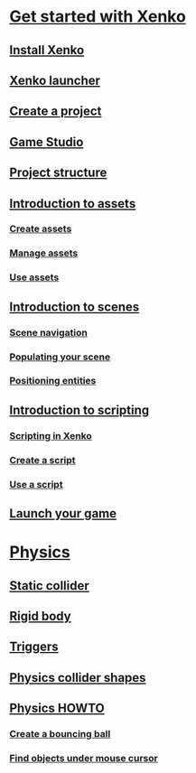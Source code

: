 # [Get started with Xenko](getting-started/get-started-with-xenko.md)
## [Install Xenko](getting-started/install-xenko.md)
## [Xenko launcher](getting-started/xenko-launcher.md)
## [Create a project](getting-started/create-project.md)
## [Game Studio](getting-started/game-studio.md)
## [Project structure](getting-started/project-structure.md)
## [Introduction to assets](getting-started/introduction-to-assets.md)
### [Create assets](getting-started/create-assets.md)
### [Manage assets](getting-started/manage-assets.md)
### [Use assets](getting-started/use-assets.md)
## [Introduction to scenes](getting-started/introduction-to-scenes.md)
### [Scene navigation](getting-started/scene-navigation.md)
### [Populating your scene](getting-started/populating-your-scene.md)
### [Positioning entities](getting-started/positioning-entities.md)
## [Introduction to scripting](getting-started/introduction-to-scripting.md)
### [Scripting in Xenko](getting-started/scripting-in-xenko.md)
### [Create a script](getting-started/create-a-script.md)
### [Use a script](getting-started/use-a-script.md)
## [Launch your game](getting-started/launch-your-game.md)
# [Physics](physics/index.md)
## [Static collider](physics/static-collider.md)
## [Rigid body](physics/rigid-body.md)
## [Triggers](physics/triggers.md)
## [Physics collider shapes](physics/collider-shapes.md)
## [Physics HOWTO]()
### [Create a bouncing ball]()
### [Find objects under mouse cursor]()
<!---
Future documentation
# Xenko for Unity Developers
# Xenko for Unreal Engine 4 Developers
# [Game Studio](game-studio/index.md)
## [Basics]()
## [Assets]()
## [Package]()
## [Project]()
## [Resources]()
## [Creating a game]()
### [Game Studio Camera Settings](game-studio/game-studio-camera-settings.md)
## [Advanced techniques]()
# [Graphics](graphics/index.md)
## [Lighting]()
## [Lasers and Lightning effects](particles/particles-tutorials/particles-tutorials-lasers/index.md)
## [Materials]()
## [Particle Effects]()
### [Inherited Particle Effects](particles/particles-tutorials/particles-tutorials-inheritance/index.md)
## [Tutorial]()
# [Scripting]()
# [Animation]()
# [UI](ui/index.md)
# [Audio]()
# [Sprites](sprites/index.md)
# [Virtual Reality](graphics/oculus/index.md)
# [Platforms](platforms/index.md)
## [Android]()
## [Linux](platforms/linux/index.md)
## [iOs]()
## [MaxOS]()
## [PS4]()
## [Xbox One]()
# [Samples and Tutorials]()
-->